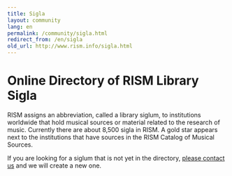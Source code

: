 ```yaml
---
title: Sigla
layout: community
lang: en
permalink: /community/sigla.html
redirect_from: /en/sigla
old_url: http://www.rism.info/sigla.html
---
```


# Online Directory of RISM Library Sigla

RISM assigns an abbreviation, called a library siglum, to institutions worldwide that hold musical sources or material related to the research of music. Currently there are about 8,500 sigla in RISM. A gold star appears next to the institutions that have sources in the RISM Catalog of Musical Sources.

If you are looking for a siglum that is not yet in the directory, [please contact us](mailto:contact@rism.info) and we will create a new one. 


<script type="text/javascript" src=" /javascript/sigla.js"></script>
<div id="siglaCatalog" sruhost="https://muscat.rism.info" limit="20"> </div>
